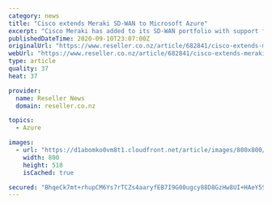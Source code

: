 ```yaml
---
category: news
title: "Cisco extends Meraki SD-WAN to Microsoft Azure"
excerpt: "Cisco Meraki has added to its SD-WAN portfolio with support for workloads running in Microsoft Azure cloud environments. Specifically, the vendor has integrated its SD-WAN Powered by Cisco Meraki offering with Microsoft's Azure Virtual WAN service ..."
publishedDateTime: 2020-09-10T23:07:00Z
originalUrl: "https://www.reseller.co.nz/article/682841/cisco-extends-meraki-sd-wan-microsoft-azure/"
webUrl: "https://www.reseller.co.nz/article/682841/cisco-extends-meraki-sd-wan-microsoft-azure/"
type: article
quality: 37
heat: 37

provider:
  name: Reseller News
  domain: reseller.co.nz

topics:
  - Azure

images:
  - url: "https://d1abomko0vm8t1.cloudfront.net/article/images/800x800/dimg/dreamstime_s_144034004_15.jpg"
    width: 800
    height: 518
    isCached: true

secured: "BhqeCk7mt+rhupCM6Ys7rTCZs4aaryfEB7I9G00ugcy88D8GzHw8UI+HAeY5Suq0uYR3FpCsynfwi+/rXCIfnAu4CHwbh3B3Yb80oT1DJasXIqCWDKLpsBNI3L2+uVyEJxXD4dYG+8kKLDLibk/F7+S88xYCMFWLPi1s/SgxRj7WB85PlqHeQXps0a0gIe5Rgybms/GzRpv/eko7qz5ogseP1TzblwY/xfpXJ1CKARlWO7D2k5mcJDvr+ricF7zq1hFH5zTsiWgwjRHZ+fOZJF2hmF6Mdv5cmt0pk/kHZ/4aro/AMdfWKQPzfDDp6qvwLtlM6m0HjOvRJff8bS6fNs+WkPJH2wu2+WIW54glPiI=;Upal4AkH6mx/gXgGkLdYjA=="
---
```


